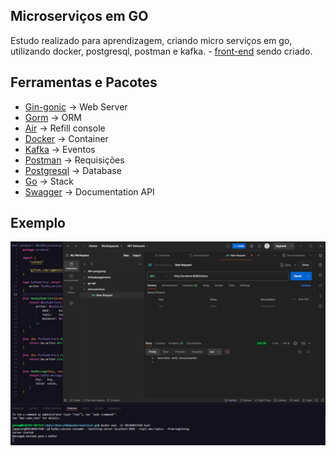 ## Microserviços em GO

Estudo realizado para aprendizagem, criando micro serviços em go, utilizando docker, postgresql, postman e kafka. - [front-end](https://github.com/Ghenoo/front-microgo) sendo criado.

## Ferramentas e Pacotes

- [Gin-gonic](https://github.com/gin-gonic/gin) -> Web Server
- [Gorm](https://gorm.io/index.html) -> ORM
- [Air](https://github.com/air-verse/air) -> Refill console
- [Docker](https://docs.docker.com/desktop/) -> Container
- [Kafka](https://docs.docker.com/desktop/) -> Eventos
- [Postman](https://docs.docker.com/desktop/) -> Requisições
- [Postgresql](https://docs.docker.com/desktop/) -> Database
- [Go](https://docs.docker.com/desktop/) -> Stack
- [Swagger](https://swagger.io/) -> Documentation API

## Exemplo

<img src="examples/Screenshot_1.png">